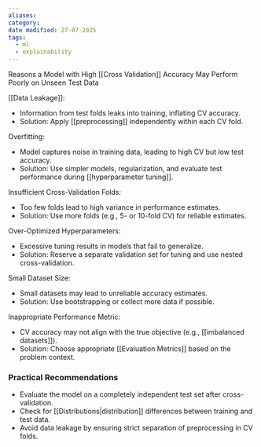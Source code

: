 ```yaml
---
aliases: 
category: 
date modified: 27-07-2025
tags:
  - ml
  - explainability
---
```

Reasons a Model with High [[Cross Validation]] Accuracy May Perform Poorly on Unseen Test Data

[[Data Leakage]]: 
  - Information from test folds leaks into training, inflating CV accuracy.
  - Solution: Apply [[preprocessing]] independently within each CV fold.

Overfitting: 
  - Model captures noise in training data, leading to high CV but low test accuracy.
  - Solution: Use simpler models, regularization, and evaluate test performance during [[hyperparameter tuning]].

Insufficient Cross-Validation Folds: 
  - Too few folds lead to high variance in performance estimates.
  - Solution: Use more folds (e.g., 5- or 10-fold CV) for reliable estimates.

Over-Optimized Hyperparameters: 
  - Excessive tuning results in models that fail to generalize.
  - Solution: Reserve a separate validation set for tuning and use nested cross-validation.

Small Dataset Size: 
  - Small datasets may lead to unreliable accuracy estimates.
  - Solution: Use bootstrapping or collect more data if possible.

Inappropriate Performance Metric: 
  - CV accuracy may not align with the true objective (e.g., [[imbalanced datasets]]).
  - Solution: Choose appropriate [[Evaluation Metrics]] based on the problem context.

### Practical Recommendations
- Evaluate the model on a completely independent test set after cross-validation.
- Check for [[Distributions|distribution]] differences between training and test data.
- Avoid data leakage by ensuring strict separation of preprocessing in CV folds.
